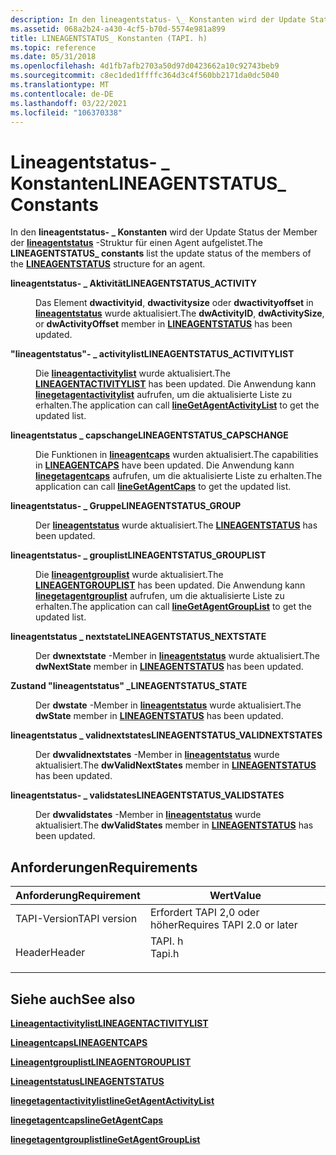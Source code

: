 ```yaml
---
description: In den lineagentstatus- \_ Konstanten wird der Update Status der Member der lineagentstatus-Struktur für einen Agent aufgelistet.
ms.assetid: 068a2b24-a430-4cf5-b70d-5574e981a899
title: LINEAGENTSTATUS_ Konstanten (TAPI. h)
ms.topic: reference
ms.date: 05/31/2018
ms.openlocfilehash: 4d1fb7afb2703a50d97d0423662a10c92743beb9
ms.sourcegitcommit: c8ec1ded1ffffc364d3c4f560bb2171da0dc5040
ms.translationtype: MT
ms.contentlocale: de-DE
ms.lasthandoff: 03/22/2021
ms.locfileid: "106370338"
---
```

# <a name="lineagentstatus_-constants"></a><span data-ttu-id="4419f-103">Lineagentstatus- \_ Konstanten</span><span class="sxs-lookup"><span data-stu-id="4419f-103">LINEAGENTSTATUS\_ Constants</span></span>

<span data-ttu-id="4419f-104">In den **lineagentstatus- \_ Konstanten** wird der Update Status der Member der [**lineagentstatus**](/windows/desktop/api/Tapi/ns-tapi-lineagentstatus) -Struktur für einen Agent aufgelistet.</span><span class="sxs-lookup"><span data-stu-id="4419f-104">The **LINEAGENTSTATUS\_ constants** list the update status of the members of the [**LINEAGENTSTATUS**](/windows/desktop/api/Tapi/ns-tapi-lineagentstatus) structure for an agent.</span></span>

<dl> <dt>

<span data-ttu-id="4419f-105"><span id="LINEAGENTSTATUS_ACTIVITY"></span><span id="lineagentstatus_activity"></span>**lineagentstatus- \_ Aktivität**</span><span class="sxs-lookup"><span data-stu-id="4419f-105"><span id="LINEAGENTSTATUS_ACTIVITY"></span><span id="lineagentstatus_activity"></span>**LINEAGENTSTATUS\_ACTIVITY**</span></span>
</dt> <dd> <dl> <dt>



<span data-ttu-id="4419f-106">Das Element **dwactivityid**, **dwactivitysize** oder **dwactivityoffset** in [**lineagentstatus**](/windows/desktop/api/Tapi/ns-tapi-lineagentstatus) wurde aktualisiert.</span><span class="sxs-lookup"><span data-stu-id="4419f-106">The **dwActivityID**, **dwActivitySize**, or **dwActivityOffset** member in [**LINEAGENTSTATUS**](/windows/desktop/api/Tapi/ns-tapi-lineagentstatus) has been updated.</span></span>


</dt> </dl> </dd> <dt>

<span data-ttu-id="4419f-107"><span id="LINEAGENTSTATUS_ACTIVITYLIST"></span><span id="lineagentstatus_activitylist"></span>**"lineagentstatus"- \_ activitylist**</span><span class="sxs-lookup"><span data-stu-id="4419f-107"><span id="LINEAGENTSTATUS_ACTIVITYLIST"></span><span id="lineagentstatus_activitylist"></span>**LINEAGENTSTATUS\_ACTIVITYLIST**</span></span>
</dt> <dd> <dl> <dt>



<span data-ttu-id="4419f-108">Die [**lineagentactivitylist**](/windows/desktop/api/Tapi/ns-tapi-lineagentactivitylist) wurde aktualisiert.</span><span class="sxs-lookup"><span data-stu-id="4419f-108">The [**LINEAGENTACTIVITYLIST**](/windows/desktop/api/Tapi/ns-tapi-lineagentactivitylist) has been updated.</span></span> <span data-ttu-id="4419f-109">Die Anwendung kann [**linegetagentactivitylist**](/windows/desktop/api/Tapi/nf-tapi-linegetagentactivitylista) aufrufen, um die aktualisierte Liste zu erhalten.</span><span class="sxs-lookup"><span data-stu-id="4419f-109">The application can call [**lineGetAgentActivityList**](/windows/desktop/api/Tapi/nf-tapi-linegetagentactivitylista) to get the updated list.</span></span>


</dt> </dl> </dd> <dt>

<span data-ttu-id="4419f-110"><span id="LINEAGENTSTATUS_CAPSCHANGE"></span><span id="lineagentstatus_capschange"></span>**lineagentstatus \_ capschange**</span><span class="sxs-lookup"><span data-stu-id="4419f-110"><span id="LINEAGENTSTATUS_CAPSCHANGE"></span><span id="lineagentstatus_capschange"></span>**LINEAGENTSTATUS\_CAPSCHANGE**</span></span>
</dt> <dd> <dl> <dt>



<span data-ttu-id="4419f-111">Die Funktionen in [**lineagentcaps**](/windows/desktop/api/Tapi/ns-tapi-lineagentcaps) wurden aktualisiert.</span><span class="sxs-lookup"><span data-stu-id="4419f-111">The capabilities in [**LINEAGENTCAPS**](/windows/desktop/api/Tapi/ns-tapi-lineagentcaps) have been updated.</span></span> <span data-ttu-id="4419f-112">Die Anwendung kann [**linegetagentcaps**](/windows/desktop/api/Tapi/nf-tapi-linegetagentcapsa) aufrufen, um die aktualisierte Liste zu erhalten.</span><span class="sxs-lookup"><span data-stu-id="4419f-112">The application can call [**lineGetAgentCaps**](/windows/desktop/api/Tapi/nf-tapi-linegetagentcapsa) to get the updated list.</span></span>


</dt> </dl> </dd> <dt>

<span data-ttu-id="4419f-113"><span id="LINEAGENTSTATUS_GROUP"></span><span id="lineagentstatus_group"></span>**lineagentstatus- \_ Gruppe**</span><span class="sxs-lookup"><span data-stu-id="4419f-113"><span id="LINEAGENTSTATUS_GROUP"></span><span id="lineagentstatus_group"></span>**LINEAGENTSTATUS\_GROUP**</span></span>
</dt> <dd> <dl> <dt>



<span data-ttu-id="4419f-114">Der [**lineagentstatus**](/windows/desktop/api/Tapi/ns-tapi-lineagentstatus) wurde aktualisiert.</span><span class="sxs-lookup"><span data-stu-id="4419f-114">The [**LINEAGENTSTATUS**](/windows/desktop/api/Tapi/ns-tapi-lineagentstatus) has been updated.</span></span>


</dt> </dl> </dd> <dt>

<span data-ttu-id="4419f-115"><span id="LINEAGENTSTATUS_GROUPLIST"></span><span id="lineagentstatus_grouplist"></span>**lineagentstatus- \_ grouplist**</span><span class="sxs-lookup"><span data-stu-id="4419f-115"><span id="LINEAGENTSTATUS_GROUPLIST"></span><span id="lineagentstatus_grouplist"></span>**LINEAGENTSTATUS\_GROUPLIST**</span></span>
</dt> <dd> <dl> <dt>



<span data-ttu-id="4419f-116">Die [**lineagentgrouplist**](/windows/desktop/api/Tapi/ns-tapi-lineagentgrouplist) wurde aktualisiert.</span><span class="sxs-lookup"><span data-stu-id="4419f-116">The [**LINEAGENTGROUPLIST**](/windows/desktop/api/Tapi/ns-tapi-lineagentgrouplist) has been updated.</span></span> <span data-ttu-id="4419f-117">Die Anwendung kann [**linegetagentgrouplist**](/windows/desktop/api/Tapi/nf-tapi-linegetagentgrouplista) aufrufen, um die aktualisierte Liste zu erhalten.</span><span class="sxs-lookup"><span data-stu-id="4419f-117">The application can call [**lineGetAgentGroupList**](/windows/desktop/api/Tapi/nf-tapi-linegetagentgrouplista) to get the updated list.</span></span>


</dt> </dl> </dd> <dt>

<span data-ttu-id="4419f-118"><span id="LINEAGENTSTATUS_NEXTSTATE"></span><span id="lineagentstatus_nextstate"></span>**lineagentstatus \_ nextstate**</span><span class="sxs-lookup"><span data-stu-id="4419f-118"><span id="LINEAGENTSTATUS_NEXTSTATE"></span><span id="lineagentstatus_nextstate"></span>**LINEAGENTSTATUS\_NEXTSTATE**</span></span>
</dt> <dd> <dl> <dt>



<span data-ttu-id="4419f-119">Der **dwnextstate** -Member in [**lineagentstatus**](/windows/desktop/api/Tapi/ns-tapi-lineagentstatus) wurde aktualisiert.</span><span class="sxs-lookup"><span data-stu-id="4419f-119">The **dwNextState** member in [**LINEAGENTSTATUS**](/windows/desktop/api/Tapi/ns-tapi-lineagentstatus) has been updated.</span></span>


</dt> </dl> </dd> <dt>

<span data-ttu-id="4419f-120"><span id="LINEAGENTSTATUS_STATE"></span><span id="lineagentstatus_state"></span>**Zustand "lineagentstatus" \_**</span><span class="sxs-lookup"><span data-stu-id="4419f-120"><span id="LINEAGENTSTATUS_STATE"></span><span id="lineagentstatus_state"></span>**LINEAGENTSTATUS\_STATE**</span></span>
</dt> <dd> <dl> <dt>



<span data-ttu-id="4419f-121">Der **dwstate** -Member in [**lineagentstatus**](/windows/desktop/api/Tapi/ns-tapi-lineagentstatus) wurde aktualisiert.</span><span class="sxs-lookup"><span data-stu-id="4419f-121">The **dwState** member in [**LINEAGENTSTATUS**](/windows/desktop/api/Tapi/ns-tapi-lineagentstatus) has been updated.</span></span>


</dt> </dl> </dd> <dt>

<span data-ttu-id="4419f-122"><span id="LINEAGENTSTATUS_VALIDNEXTSTATES"></span><span id="lineagentstatus_validnextstates"></span>**lineagentstatus \_ validnextstates**</span><span class="sxs-lookup"><span data-stu-id="4419f-122"><span id="LINEAGENTSTATUS_VALIDNEXTSTATES"></span><span id="lineagentstatus_validnextstates"></span>**LINEAGENTSTATUS\_VALIDNEXTSTATES**</span></span>
</dt> <dd> <dl> <dt>



<span data-ttu-id="4419f-123">Der **dwvalidnextstates** -Member in [**lineagentstatus**](/windows/desktop/api/Tapi/ns-tapi-lineagentstatus) wurde aktualisiert.</span><span class="sxs-lookup"><span data-stu-id="4419f-123">The **dwValidNextStates** member in [**LINEAGENTSTATUS**](/windows/desktop/api/Tapi/ns-tapi-lineagentstatus) has been updated.</span></span>


</dt> </dl> </dd> <dt>

<span data-ttu-id="4419f-124"><span id="LINEAGENTSTATUS_VALIDSTATES"></span><span id="lineagentstatus_validstates"></span>**lineagentstatus- \_ validstates**</span><span class="sxs-lookup"><span data-stu-id="4419f-124"><span id="LINEAGENTSTATUS_VALIDSTATES"></span><span id="lineagentstatus_validstates"></span>**LINEAGENTSTATUS\_VALIDSTATES**</span></span>
</dt> <dd> <dl> <dt>



<span data-ttu-id="4419f-125">Der **dwvalidstates** -Member in [**lineagentstatus**](/windows/desktop/api/Tapi/ns-tapi-lineagentstatus) wurde aktualisiert.</span><span class="sxs-lookup"><span data-stu-id="4419f-125">The **dwValidStates** member in [**LINEAGENTSTATUS**](/windows/desktop/api/Tapi/ns-tapi-lineagentstatus) has been updated.</span></span>


</dt> </dl> </dd> </dl>

## <a name="requirements"></a><span data-ttu-id="4419f-126">Anforderungen</span><span class="sxs-lookup"><span data-stu-id="4419f-126">Requirements</span></span>



| <span data-ttu-id="4419f-127">Anforderung</span><span class="sxs-lookup"><span data-stu-id="4419f-127">Requirement</span></span> | <span data-ttu-id="4419f-128">Wert</span><span class="sxs-lookup"><span data-stu-id="4419f-128">Value</span></span> |
|-------------------------|-----------------------------------------------------------------------------------|
| <span data-ttu-id="4419f-129">TAPI-Version</span><span class="sxs-lookup"><span data-stu-id="4419f-129">TAPI version</span></span><br/> | <span data-ttu-id="4419f-130">Erfordert TAPI 2,0 oder höher</span><span class="sxs-lookup"><span data-stu-id="4419f-130">Requires TAPI 2.0 or later</span></span><br/>                                             |
| <span data-ttu-id="4419f-131">Header</span><span class="sxs-lookup"><span data-stu-id="4419f-131">Header</span></span><br/>       | <dl> <span data-ttu-id="4419f-132"><dt>TAPI. h</dt></span><span class="sxs-lookup"><span data-stu-id="4419f-132"><dt>Tapi.h</dt></span></span> </dl> |



## <a name="see-also"></a><span data-ttu-id="4419f-133">Siehe auch</span><span class="sxs-lookup"><span data-stu-id="4419f-133">See also</span></span>

<dl> <dt>

[<span data-ttu-id="4419f-134">**Lineagentactivitylist**</span><span class="sxs-lookup"><span data-stu-id="4419f-134">**LINEAGENTACTIVITYLIST**</span></span>](/windows/desktop/api/Tapi/ns-tapi-lineagentactivitylist)
</dt> <dt>

[<span data-ttu-id="4419f-135">**Lineagentcaps**</span><span class="sxs-lookup"><span data-stu-id="4419f-135">**LINEAGENTCAPS**</span></span>](/windows/desktop/api/Tapi/ns-tapi-lineagentcaps)
</dt> <dt>

[<span data-ttu-id="4419f-136">**Lineagentgrouplist**</span><span class="sxs-lookup"><span data-stu-id="4419f-136">**LINEAGENTGROUPLIST**</span></span>](/windows/desktop/api/Tapi/ns-tapi-lineagentgrouplist)
</dt> <dt>

[<span data-ttu-id="4419f-137">**Lineagentstatus**</span><span class="sxs-lookup"><span data-stu-id="4419f-137">**LINEAGENTSTATUS**</span></span>](/windows/desktop/api/Tapi/ns-tapi-lineagentstatus)
</dt> <dt>

[<span data-ttu-id="4419f-138">**linegetagentactivitylist**</span><span class="sxs-lookup"><span data-stu-id="4419f-138">**lineGetAgentActivityList**</span></span>](/windows/desktop/api/Tapi/nf-tapi-linegetagentactivitylista)
</dt> <dt>

[<span data-ttu-id="4419f-139">**linegetagentcaps**</span><span class="sxs-lookup"><span data-stu-id="4419f-139">**lineGetAgentCaps**</span></span>](/windows/desktop/api/Tapi/nf-tapi-linegetagentcapsa)
</dt> <dt>

[<span data-ttu-id="4419f-140">**linegetagentgrouplist**</span><span class="sxs-lookup"><span data-stu-id="4419f-140">**lineGetAgentGroupList**</span></span>](/windows/desktop/api/Tapi/nf-tapi-linegetagentgrouplista)
</dt> </dl>

 

 




